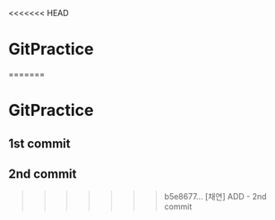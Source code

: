 <<<<<<< HEAD
# GitPractice
=======
# GitPractice

## 1st commit

## 2nd commit

>>>>>>> b5e8677... [채연] ADD - 2nd commit
